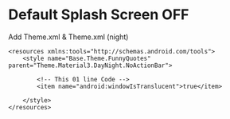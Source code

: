 # Default Splash Screen OFF


Add Theme.xml & Theme.xml (night)

```
<resources xmlns:tools="http://schemas.android.com/tools">
    <style name="Base.Theme.FunnyQuotes" parent="Theme.Material3.DayNight.NoActionBar">

        <!-- This 01 line Code -->
        <item name="android:windowIsTranslucent">true</item>

    </style>
</resources>

```
